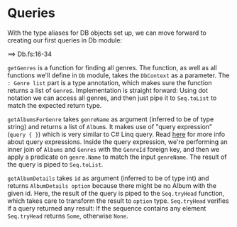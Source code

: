 # Queries

With the type aliases for DB objects set up, we can move forward to creating our first queries in Db module:

==> Db.fs:16-34

`getGenres` is a function for finding all genres. 
The function, as well as all functions we'll define in `Db` module, takes the `DbContext` as a parameter.
The `: Genre list` part is a type annotation, which makes sure the function returns a list of `Genre`s.
Implementation is straight forward: Using dot notation we can access all genres, and then just pipe it to `Seq.toList` to match the expected return type.

`getAlbumsForGenre` takes `genreName` as argument (inferred to be of type string) and returns a list of `Album`s.
It makes use of "query expression" (`query { }`) which is very similar to C# Linq query.
Read [here](https://msdn.microsoft.com/en-us/library/hh225374.aspx) for more info about query expressions.
Inside the query expression, we're performing an inner join of `Albums` and `Genres` with the `GenreId` foreign key, and then we apply a predicate on `genre.Name` to match the input `genreName`.
The result of the query is piped to `Seq.toList`.

`getAlbumDetails` takes `id` as argument (inferred to be of type int) and returns `AlbumDetails option` because there might be no Album with the given id.
Here, the result of the query is piped to the `Seq.tryHead` function, which takes care to transform the result to `option` type.
`Seq.tryHead` verifies if a query returned any result: If the sequence contains any element
`Seq.tryHead` returns `Some`, otherwise `None`.